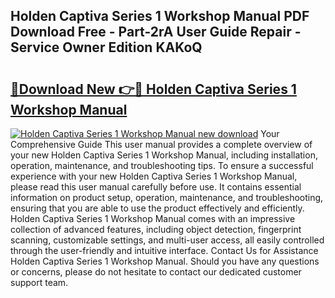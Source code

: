 ## Holden Captiva Series 1 Workshop Manual PDF Download Free - Part-2rA User Guide Repair - Service Owner Edition KAKoQ

# <h2><a href="http://bc62605.oget.top/?id=Holden+Captiva+Series+1+Workshop+Manual">🔗Download New 👉🔴 Holden Captiva Series 1 Workshop Manual</a></h2>

[![Holden Captiva Series 1 Workshop Manual new download](https://i.imgur.com/5g1atiW.png)](http://bc62605.oget.top/?id=Holden+Captiva+Series+1+Workshop+Manual)
Your Comprehensive Guide This user manual provides a complete overview of your new Holden Captiva Series 1 Workshop Manual, including installation, operation, maintenance, and troubleshooting tips. To ensure a successful experience with your new Holden Captiva Series 1 Workshop Manual, please read this user manual carefully before use. It contains essential information on product setup, operation, maintenance, and troubleshooting, ensuring that you are able to use the product effectively and efficiently. Holden Captiva Series 1 Workshop Manual comes with an impressive collection of advanced features, including object detection, fingerprint scanning, customizable settings, and multi-user access, all easily controlled through the user-friendly and intuitive interface. Contact Us for Assistance Holden Captiva Series 1 Workshop Manual. Should you have any questions or concerns, please do not hesitate to contact our dedicated customer support team.
